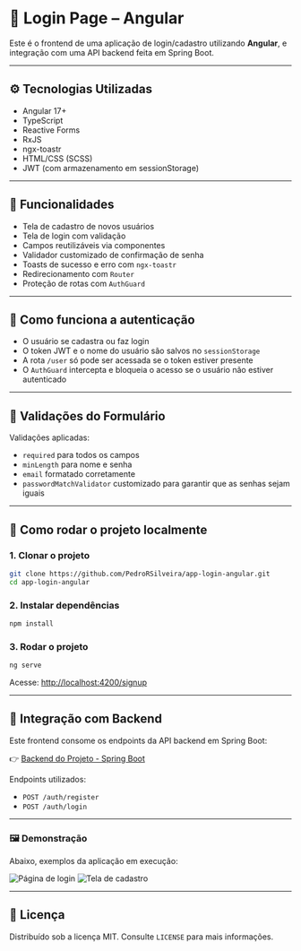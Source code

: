 # 🧩 Login Page – Angular

Este é o frontend de uma aplicação de login/cadastro utilizando **Angular**, e integração com uma API backend feita em Spring Boot.

---

## ⚙️ Tecnologias Utilizadas

- Angular 17+
- TypeScript
- Reactive Forms
- RxJS
- ngx-toastr
- HTML/CSS (SCSS)
- JWT (com armazenamento em sessionStorage)

---

## 🧠 Funcionalidades

- Tela de cadastro de novos usuários
- Tela de login com validação
- Campos reutilizáveis via componentes
- Validador customizado de confirmação de senha
- Toasts de sucesso e erro com `ngx-toastr`
- Redirecionamento com `Router`
- Proteção de rotas com `AuthGuard`

---

## 🔑 Como funciona a autenticação

- O usuário se cadastra ou faz login
- O token JWT e o nome do usuário são salvos no `sessionStorage`
- A rota `/user` só pode ser acessada se o token estiver presente
- O `AuthGuard` intercepta e bloqueia o acesso se o usuário não estiver autenticado

---

## 🧠 Validações do Formulário

Validações aplicadas:

- `required` para todos os campos
- `minLength` para nome e senha
- `email` formatado corretamente
- `passwordMatchValidator` customizado para garantir que as senhas sejam iguais

---

## 🧪 Como rodar o projeto localmente

### 1. Clonar o projeto

```bash
git clone https://github.com/PedroRSilveira/app-login-angular.git
cd app-login-angular
```

### 2. Instalar dependências

```bash
npm install
```

### 3. Rodar o projeto

```bash
ng serve
```

Acesse: [http://localhost:4200/signup](http://localhost:4200/signup)

---

## 📡 Integração com Backend

Este frontend consome os endpoints da API backend em Spring Boot:

👉 [Backend do Projeto - Spring Boot](https://github.com/PedroRSilveira/app-login-springboot)

Endpoints utilizados:

- `POST /auth/register`
- `POST /auth/login`

---

### 🖼️ Demonstração

Abaixo, exemplos da aplicação em execução:

![Página de login](https://i.imgur.com/U6uOZjH.png)
![Tela de cadastro](https://i.imgur.com/7SvfDt5.png)

---

## 📝 Licença

Distribuído sob a licença MIT. Consulte `LICENSE` para mais informações.
